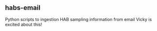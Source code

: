 ## habs-email
Python scripts to ingestion HAB sampling information from email
Vicky is excited about this!
